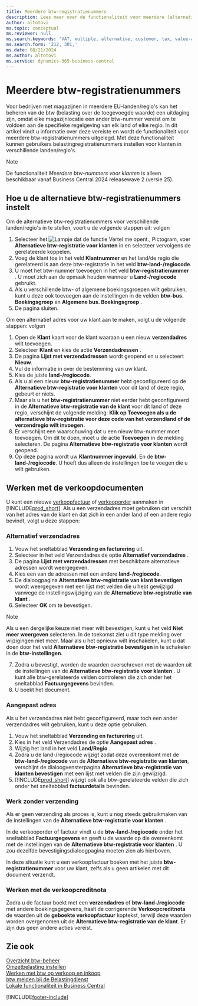 ```yaml
---
title: Meerdere btw-registratienummers
description: Lees meer over de functionaliteit voor meerdere (alternatieve) btw-registratienummers.
author: altotovi
ms.topic: conceptual
ms.reviewer: null
ms.search.keywords: 'VAT, multiple, alternative, customer, tax, value-added tax'
ms.search.form: '212, 301,'
ms.date: 08/21/2024
ms.author: altotovi
ms.service: dynamics-365-business-central
---
```


# Meerdere btw-registratienummers 

Voor bedrijven met magazijnen in meerdere EU-landen/regio's kan het beheren van de btw (belasting over de toegevoegde waarde) een uitdaging zijn, omdat elke magazijnlocatie een ander btw-nummer vereist om te voldoen aan de specifieke regelgeving van elk land of elke regio. In dit artikel vindt u informatie over deze vereiste en wordt de functionaliteit voor meerdere btw-registratienummers uitgelegd. Met deze functionaliteit kunnen gebruikers belastingregistratienummers instellen voor klanten in verschillende landen/regio's.  

> [!NOTE]
> De functionaliteit *Meerdere btw-nummers voor klanten* is alleen beschikbaar vanaf Business Central 2024 releasewave 2 (versie 25).

## Hoe u de alternatieve btw-registratienummers instelt  

Om de alternatieve btw-registratienummers voor verschillende landen/regio's in te stellen, voert u de volgende stappen uit: volgen 

1. Selecteer het ![Lampje dat de functie Vertel me opent.](media/ui-search/search_small.png "Vertel me wat u wilt doen"), Pictogram, voer  **Alternatieve btw-registratie voor klanten** in en selecteer vervolgens de gerelateerde koppelen. 
2. Voeg de klant toe in het veld  **Klantnummer**  en het land/de regio die gerelateerd is aan deze btw-registratie in het veld  **btw-land-/regiocode**.  
3. U moet het btw-nummer toevoegen in het veld  **btw-registratienummer** . U moet zich aan de opmaak houden wanneer u  **Land-/regiocode** gebruikt. 
4. Als u verschillende btw- of algemene boekingsgroepen wilt gebruiken, kunt u deze ook toevoegen aan de instellingen in de velden  **btw-bus. Boekingsgroep** en  **Algemene bus. Boekingsgroep** . 
5. De pagina sluiten.   

Om een alternatief adres voor uw klant aan te maken, volgt u de volgende stappen: volgen  

1. Open de **Klant** kaart voor de klant waaraan u een nieuw **verzendadres** wilt toevoegen. 
2. Selecteer  **Klant** en kies de actie  **Verzendadressen** .   
3. De pagina  **Lijst met verzendadressen** wordt geopend en u selecteert  **Nieuw**. 
4. Vul de informatie in over de bestemming van uw klant.  
5. Kies de juiste **land-/regiocode**.   
6. Als u al een nieuw **btw-registratienummer** hebt geconfigureerd op de **Alternatieve btw-registratie voor klanten** voor dit land of deze regio, gebeurt er niets. 
7. Maar als u het **btw-registratienummer** niet eerder hebt geconfigureerd in de **Alternatieve btw-registratie van de klant** voor dit land of deze regio, verschijnt de volgende melding: **Klik op Toevoegen als u de alternatieve btw-registratie voor deze code van het verzendland of de verzendregio wilt invoegen.** 
8. Er verschijnt een waarschuwing dat u een nieuw btw-nummer moet toevoegen. Om dit te doen, moet u de actie  **Toevoegen** in de melding selecteren. De pagina  **Alternatieve btw-registratie voor klanten** wordt geopend. 
9. Op deze pagina wordt uw **Klantnummer ingevuld.** En de  **btw-land-/regiocode**. U hoeft dus alleen de instellingen toe te voegen die u wilt gebruiken. 

## Werken met de verkoopdocumenten   

U kunt een nieuwe [verkoopfactuur](sales-how-invoice-sales.md) of [verkooporder](sales-how-sell-products.md) aanmaken in [!INCLUDE[prod_short](includes/prod_short.md)]. Als u een verzendadres moet gebruiken dat verschilt van het adres van de klant en dat zich in een ander land of een andere regio bevindt, volgt u deze stappen:  

### Alternatief verzendadres  

1. Vouw het sneltabblad **Verzending en facturering** uit.   
2. Selecteer in het veld Verzendadres de optie  **Alternatief verzendadres** . 
3. De pagina  **Lijst met verzendadressen** met beschikbare alternatieve adressen wordt weergegeven. 
4. Kies een van de adressen met een andere **land-/regiocode**. 
5. De dialoogpagina  **Alternatieve btw-registratie van klant bevestigen** wordt weergegeven met een lijst met velden die u hebt gewijzigd vanwege de instellingswijziging van de  **Alternatieve btw-registratie van klant** . 
6. Selecteer **OK** om te bevestigen.   

> [!NOTE]
> Als u een dergelijke keuze niet meer wilt bevestigen, kunt u het veld  **Niet meer weergeven**  selecteren. In de toekomst ziet u dit type melding over wijzigingen niet meer. Maar als u het opnieuw wilt inschakelen, kunt u dat doen door het veld  **Alternatieve btw-registratie bevestigen** in te schakelen in de  **btw-instellingen**.  
   
7. Zodra u bevestigt, worden de waarden overschreven met de waarden uit de instellingen van de  **Alternatieve btw-registratie voor klanten** . U kunt alle btw-gerelateerde velden controleren die zich onder het sneltabblad  **Factuurgegevens** bevinden.  
8. U boekt het document.  

### Aangepast adres  

Als u het verzendadres niet hebt geconfigureerd, maar toch een ander verzendadres wilt gebruiken, kunt u deze optie gebruiken.  

1. Vouw het sneltabblad **Verzending en facturering** uit.   
2. Kies in het veld Verzendadres de optie  **Aangepast adres** .  
3. Wijzig het land in het veld  **Land/Regio** .  
4. Zodra u de land-/regiocode wijzigt zodat deze overeenkomt met de **btw-land-/regiocode** van de **Alternatieve btw-registratie van klanten**, verschijnt de dialoogvensterpagina **Alternatieve btw-registratie van klanten bevestigen**  met een lijst met velden die zijn gewijzigd. 
5. [!INCLUDE[prod_short](includes/prod_short.md)] wijzigt ook alle btw-gerelateerde velden die zich onder het sneltabblad  **factuurdetails**  bevinden.  

### Werk zonder verzending 

Als er geen verzending als proces is, kunt u nog steeds gebruikmaken van de instellingen van de  **Alternatieve btw-registratie voor klanten** .

In de verkooporder of factuur vindt u de  **btw-land-/regiocode** onder het sneltabblad  **Factuurgegevens** en geeft u de waarde op die overeenkomt met de instellingen van de  **Alternatieve btw-registratie voor klanten** . U zou dezelfde bevestigingsdialoogpagina moeten zien als hierboven. 

In deze situatie kunt u een verkoopfactuur boeken met het juiste **btw-registratienummer** voor uw klant, zelfs als u geen artikelen met dit document verzendt. 

### Werken met de verkoopcreditnota  

Zodra u de factuur boekt met een **verzendadres** of **btw-land-/regiocode** met andere boekingsgegevens, haalt de corrigerende **Verkoopcreditnota** de waarden uit de **geboekte verkoopfactuur** koptekst, terwijl deze waarden worden overgenomen uit de **Alternatieve btw-registratie van de klant**. Er zijn dus geen andere acties vereist. 

## Zie ook

[Overzicht btw-beheer](finance-manage-vat.md)    
[Omzetbelasting instellen](finance-setup-vat.md)    
[Werken met btw op verkoop en inkoop](finance-work-with-vat.md)    
[btw melden bij de Belastingdienst](finance-how-report-vat.md)    
[Lokale functionaliteit in Business Central](about-localization.md)    


[!INCLUDE[footer-include](includes/footer-banner.md)]
